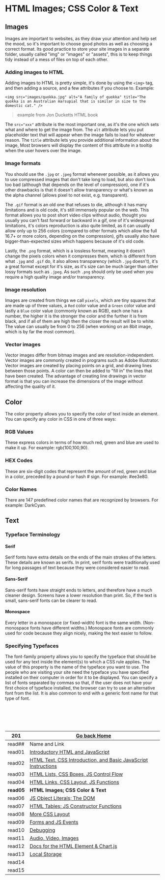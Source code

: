 # HTML Images; CSS Color & Text

## Images

Images are important to websites, as they draw your attention and help set the mood, so it's important to choose good photos as well as choosing a correct format.
Its good practice to store your site images in a separate folder, usually called "img" or "images" or "assets", this is to keep things tidy instead of a mess of files on top of each other.

### Adding images to HTML

Adding images to HTML is pretty simple, it's done by using the `<img>` tag, and then adding a source, and a few attributes if you choose to.
Example:

```
<img src="images/quokka.jpg" alt="A family of quokka" title="The quokka is an Australian marsupial that is similar in size to the domestic cat." />
```
> example from Jon Ducketts HTML book

The `src="xxx"` attribute is the most important one, as it's the one which sets what and where to get the image from. The `alt` attribute lets you put placeholder text that will appear when the image fails to load for whatever reason. The `title` attribute lets you provide additional information about the image, Most browsers will display the content of this attribute in a tooltip when the user hovers over the image.

### Image formats

You should use the `.jpg` or `.jpeg` format whenever possible, as it allows you to use compressed images that don't take long to load, but also don't look too bad (although that depends on the level of compression), one if it's other drawbacks is that it doesn't allow transparency or what's known as the alpha channel (allows pixel to not exist, e.g. transparent).

The `.gif` format is an old one that refuses to die, although it has many limitations and is old code, it's still immensely popular on the web. This format allows you to post short video clips without audio, thought you usually you can't fast forward or backward in a gif, one of it's widespread limitations, it's colors reproduction is also quite limited, as it can usually allow only up to 256 colors (compared to other formats which allow the full 16.7+ or more colors, depending on the compression), gifs usually also have bigger-than-expected sizes which happens because of it's old code.

Lastly, the `.png` format, which is a lossless format, meaning it doesn't change the pixels colors when it compresses them, which is different from what `.jpg` and `.gif` do, it also allows transparency (which `.jpg` doesn't), it's a great format except for it's size, as it's size can be much larger than other lossy formats such as `.jpeg`. As such `.png` should only be used when you require a high quality image and/or transparency.

### Image resolution 

Images are created from things we call `pixels`, which are tiny squares that are made up of three values, a `Red` color value and a `Green` color value and lastly a `Blue` color value (commonly known as RGB), each one has a number, the higher it is the stronger the color and the further it is from black, and if all of them are high then the closer the result will be to white. The value can usually be from 0 to 256 (when working on an 8bit image, which is by far the most common).


### Vector images

Vector images differ from bitmap images and are resolution-independent. Vector images are commonly created in programs such as Adobe Illustrator.
Vector images are created by placing points on a grid, and drawing lines between those points. A color can then be added to "fill in" the lines that have been created. The advantage of creating line drawings in vector format is that you can increase the dimensions of the image without affecting the quality of it.

## Color

The color property allows you to specify the color of text inside an element. You can specify any color in CSS in one of three ways:

### RGB Values

These express colors in terms of how much red, green and blue are used to make it up. For example: rgb(100,100,90).

### HEX Codes

These are six-digit codes that represent the amount of red, green and blue in a color,
preceded by a pound or hash # sign. For example: #ee3e80.

### Color Names

There are 147 predefined color names that are recognized by browsers. For example: DarkCyan.

## Text

### Typeface Terminology

#### Serif

Serif fonts have extra details on the ends of the main strokes of the letters. These details are known as serifs. In print, serif fonts were traditionally used for long passages of text because they were considered easier to read.

#### Sans-Serif

Sans-serif fonts have straight ends to letters, and therefore have a much cleaner design. Screens have a lower resolution than print. So, if the text is small, sans-serif fonts can be clearer to read.

#### Monospace

Every letter in a monospace (or fixed-width) font is the same width. (Non-monospace fonts have different widths.) Monospace fonts are commonly used for code because they align nicely, making the text easier to follow.


### Specifying Typefaces

The font-family property allows you to specify the typeface that should be used for any text inside the element(s) to
which a CSS rule applies. The value of this property is the name of the typeface you want to use. The people who are visiting your site need the typeface you have specified installed on their computer in order for it to be displayed.
You can specify a list of fonts separated by commas so that, if the user does not have your first choice of typeface installed, the browser can try to use an alternative font from the list. It is also common to end with a generic font name for that type of font.






<br/><br/> 
<br/><br/>  



|201| [Go back Home](https://suhaib-ersan.github.io/reading-notes/) |
|-|-|
| read## | Name and Link |
| read01 | [Introductory HTML and JavaScript](https://suhaib-ersan.github.io/reading-notes/201/read01) |
| read02 | [HTML Text, CSS Introduction, and Basic JavaScript Instructions](https://suhaib-ersan.github.io/reading-notes/201/read02) |
| read03 | [HTML Lists, CSS Boxes, JS Control Flow](https://suhaib-ersan.github.io/reading-notes/201/read03) |
| read04 | [HTML Links, CSS Layout, JS Functions](https://suhaib-ersan.github.io/reading-notes/201/read04) |
| **read05** | **HTML Images; CSS Color & Text** |
| read06 | [JS Object Literals; The DOM](https://suhaib-ersan.github.io/reading-notes/201/read06) |
| read07 | [HTML Tables; JS Constructor Functions](https://suhaib-ersan.github.io/reading-notes/201/read07) |
| read08 | [More CSS Layout](https://suhaib-ersan.github.io/reading-notes/201/read08) |
| read09 | [Forms and JS Events](https://suhaib-ersan.github.io/reading-notes/201/read09) |
| read10 | [Debugging](https://suhaib-ersan.github.io/reading-notes/201/read10) |
| read11 | [Audio, Video, Images](https://suhaib-ersan.github.io/reading-notes/201/read11) |
| read12 | [Docs for the HTML <canvas> Element & Chart.js](https://suhaib-ersan.github.io/reading-notes/201/read12) |
| read13 | [Local Storage](https://suhaib-ersan.github.io/reading-notes/201/read13) |
| read14 | [](https://suhaib-ersan.github.io/reading-notes/201/read14) |
| read15 | [](https://suhaib-ersan.github.io/reading-notes/201/read15) |